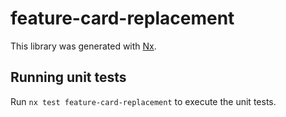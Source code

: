 # feature-card-replacement

This library was generated with [Nx](https://nx.dev).

## Running unit tests

Run `nx test feature-card-replacement` to execute the unit tests.
